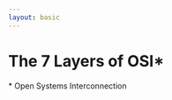 ```yaml
---
layout: basic
---
```


# The 7 Layers of OSI\*

<div class="text-sm absolute bottom-3 left-15">
  * Open Systems Interconnection
</div>

<div class="w-full h-full flex justify-center items-center mt-0">
  <OsiLayersSvg class="w-[70%]" />
</div>

<!-- dummy only to force the click count on this slide manually -->
<div v-click="0" />

<!--
OSI = Open Systems Interconnection

From last slide:
- Transport Protocols
- Application Protocols
-->
